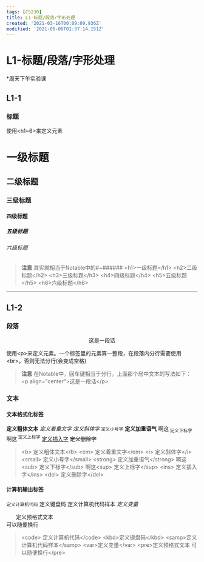 ```yaml
---
tags: [CS230]
title: L1-标题/段落/字形处理
created: '2021-03-16T00:09:09.936Z'
modified: '2021-06-06T01:37:14.151Z'
---
```


# L1-标题/段落/字形处理
*周天下午实验课
## L1-1
### 标题
使用\<h1~6\>来定义元素
<h1>一级标题</h1>
<h2>二级标题</h2>
<h3>三级标题</h3>
<h4>四级标题</h4>
<h5>五级标题</h5>
<h6>六级标题</h6>

> **注意**
其实就相当于Notable中的#~######
\<h1\>一级标题\</h1\>
\<h2\>二级标题\</h2\>
\<h3\>三级标题\</h3\>
\<h4\>四级标题\</h4\>
\<h5\>五级标题\</h5\>
\<h6\>六级标题\</h6\>

<hr>

## L1-2
### 段落
<p align="center">这是一段话</p>

使用\<p\>来定义元素。一个标签里的元素算一整段，在段落内分行需要使用\<br\>，否则无法分行(会变成空格)

> **注意**
在Notable中，回车键相当于分行。上面那个居中文本的写法如下：
\<p align="center"\>这是一段话\</p\>

### 文本
#### 文本格式化标签
<b>	定义粗体文本</b>
<em>	定义着重文字</em>
<i>	定义斜体字</i>
<small>	定义小号字</small>
<strong>	定义加重语气</strong>
啊这<sub>	定义下标字</sub>
啊这<sup>	定义上标字</sup>
<ins>	定义插入字</ins>
<del>	定义删除字</del>
> \<b\>	定义粗体文本\</b\>
\<em\>	定义着重文字\</em\>
\<i\>	定义斜体字\</i\>
\<small\>	定义小号字\</small\>
\<strong\>	定义加重语气\</strong\>
啊这\<sub\>	定义下标字\</sub\>
啊这\<sup\>	定义上标字\</sup\>
\<ins\>	定义插入字\</ins\>
\<del\>	定义删除字\</del\>

#### 计算机输出标签
<code>定义计算机代码</code>
<kbd>	定义键盘码</kbd>
<samp>定义计算机代码样本</samp>
<var>	定义变量</var>
<pre>	定义预格式文本
可以随便换行</pre>

> \<code\>	定义计算机代码\</code\>
\<kbd\>定义键盘码\</kbd\>
\<samp\>定义计算机代码样本\</samp\>
\<var\>定义变量\</var\>
\<pre\>定义预格式文本
可以随便换行\</pre\>



